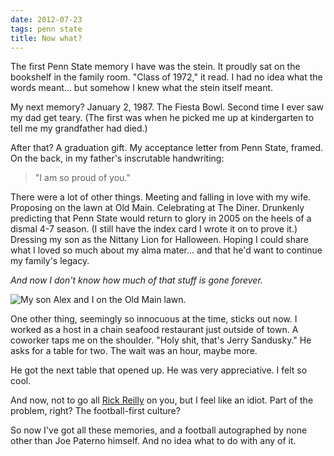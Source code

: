 ```yaml
---
date: 2012-07-23
tags: penn state
title: Now what?
---
```


The first Penn State memory I have was the stein. It proudly sat on the bookshelf in the family room. "Class of 1972," it read. I had no idea what the words meant… but somehow I knew what the stein itself meant.

My next memory? January 2, 1987. The Fiesta Bowl. Second time I ever saw my dad get teary. (The first was when he picked me up at kindergarten to tell me my grandfather had died.)

After that? A graduation gift. My acceptance letter from Penn State, framed. On the back, in my father's inscrutable handwriting:

> "I am so proud of you."

There were a lot of other things. Meeting and falling in love with my wife. Proposing on the lawn at Old Main. Celebrating at The Diner. Drunkenly predicting that Penn State would return to glory in 2005 on the heels of a dismal 4-7 season. (I still have the index card I wrote it on to prove it.) Dressing my son as the Nittany Lion for Halloween. Hoping I could share what I loved so much about my alma mater… and that he'd want to continue my family's legacy.

*And now I don't know how much of that stuff is gone forever.*

![My son Alex and I on the Old Main lawn.](/images/posts/now-what.jpg 'My son Alex and I on the Old Main lawn.')

One other thing, seemingly so innocuous at the time, sticks out now. I worked as a host in a chain seafood restaurant just outside of town. A coworker taps me on the shoulder. "Holy shit, that's Jerry Sandusky." He asks for a table for two. The wait was an hour, maybe more.

He got the next table that opened up. He was very appreciative. I felt so cool.

And now, not to go all [Rick Reilly](http://espn.go.com/espn/story/_/id/8162972/joe-paterno-true-legacy) on you, but I feel like an idiot. Part of the problem, right? The football-first culture?

So now I've got all these memories, and a football autographed by none other than Joe Paterno himself. And no idea what to do with any of it.
